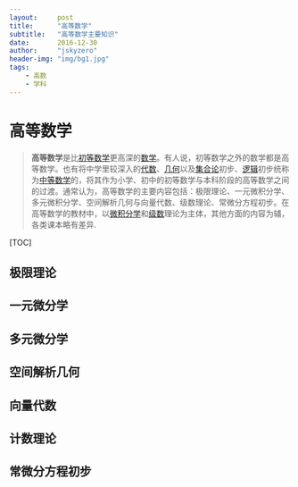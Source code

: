 ```yaml
---
layout:     post
title:      "高等数学"
subtitle:   "高等数学主要知识"
date:       2016-12-30
author:     "jskyzero"
header-img: "img/bg1.jpg"
tags:
    - 高数
    - 学科
---
```


# 高等数学

>**高等数学**是比[初等数学](https://zh.wikipedia.org/wiki/%E5%88%9D%E7%AD%89%E6%95%B0%E5%AD%A6)更高深的[数学](https://zh.wikipedia.org/wiki/%E6%95%B0%E5%AD%A6)。有人说，初等数学之外的数学都是高等数学。也有将中学里较深入的[代数](https://zh.wikipedia.org/wiki/%E4%BB%A3%E6%95%B0)、[几何](https://zh.wikipedia.org/wiki/%E5%87%A0%E4%BD%95)以及[集合论](https://zh.wikipedia.org/wiki/%E9%9B%86%E5%90%88%E8%AE%BA)初步、[逻辑](https://zh.wikipedia.org/wiki/%E9%80%BB%E8%BE%91)初步统称为[中等数学](https://zh.wikipedia.org/w/index.php?title=%E4%B8%AD%E7%AD%89%E6%95%B0%E5%AD%A6&action=edit&redlink=1)的，将其作为小学、初中的初等数学与本科阶段的高等数学之间的过渡。通常认为，高等数学的主要内容包括：极限理论、一元微积分学、多元微积分学、空间解析几何与向量代数、级数理论、常微分方程初步。在高等数学的教材中，以[微积分学](https://zh.wikipedia.org/wiki/%E5%BE%AE%E7%A7%AF%E5%88%86%E5%AD%A6)和[级数](https://zh.wikipedia.org/wiki/%E7%BA%A7%E6%95%B0)理论为主体，其他方面的内容为辅，各类课本略有差异.

[TOC]

## 极限理论

## 一元微分学

## 多元微分学

## 空间解析几何

## 向量代数

## 计数理论

## 常微分方程初步

